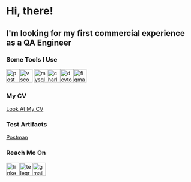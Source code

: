 # Hi, there! 
## I'm looking for my first commercial experience as a QA Engineer

### Some Tools I Use
<img src="https://www.svgrepo.com/show/354202/postman-icon.svg" title="postman" alt="postman" width="35" height="35"/><img src="https://cdn.jsdelivr.net/gh/devicons/devicon/icons/vscode/vscode-original.svg" title="vscode" alt="vscode" width="35" height="35"/>
<img src="https://cdn.jsdelivr.net/gh/devicons/devicon/icons/mysql/mysql-original.svg" title="mysql" alt="mysql" width="35" height="35"/><img src="https://cdn.icon-icons.com/icons2/3053/PNG/512/charles_proxy_macos_bigsur_icon_190302.png" title="charles-proxy" alt="charles-proxy" width="35" height="35"/><img src="https://d33wubrfki0l68.cloudfront.net/38b5c953a4667366685d55db55d057c86db1fc54/a0fdc/static/acae6b24d940347661ca901ea07f47c1/chrome-dev-logo-icon.png" title="devtools" alt="devtools" width="35" height="35"/><img src="https://cdn.jsdelivr.net/gh/devicons/devicon/icons/figma/figma-original.svg" title="figma" alt="figma" width="35" height="35"/>

### My CV
[Look At My CV](<CV QA. NIZEVICH.pdf>)
### Test Artifacts
[Postman](https://github.com/olya-nzv/POSTMAN.git)
### Reach Me On
<a href= "https://www.linkedin.com/in/olga-nzv/"><img src="https://img.icons8.com/?size=512&id=13930&format=png" width="35" height="35" alt="linkedin"/></a><a href= "https://t.me/olya_nzv"><img src="https://img.icons8.com/?size=512&id=63306&format=png" width="35" height="35" alt="telegram"/></a><a href= "mailto:olga.nzv@gmail.com"><img src="https://img.icons8.com/?size=512&id=P7UIlhbpWzZm&format=png" width="35" height="35" alt="gmail"/></a>
